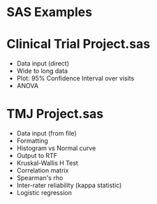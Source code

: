 # SAS Examples


# Clinical Trial Project.sas  
* Data input (direct)  
* Wide to long data  
* Plot: 95% Confidence Interval over visits  
* ANOVA  

# TMJ Project.sas
* Data input (from file)  
* Formatting  
* Histogram vs Normal curve  
* Output to RTF  
* Kruskal-Wallis H Test  
* Correlation matrix  
* Spearman's rho  
* Inter-rater reliability (kappa statistic)  
* Logistic regression  